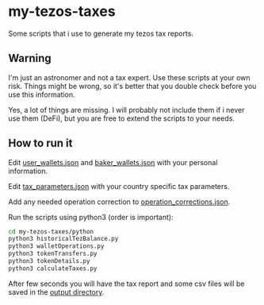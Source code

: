 # my-tezos-taxes

Some scripts that i use to generate my tezos tax reports.

## Warning

I'm just an astronomer and not a tax expert. Use these scripts at your own
risk. Things might be wrong, so it's better that you double check before
you use this information.

Yes, a lot of things are missing. I will probably not include them if i
never use them (DeFi), but you are free to extend the scripts to your needs.

## How to run it

Edit [user_wallets.json](data/input/user_wallets.json) and
[baker_wallets.json](data/input/baker_wallets.json) with your personal information.

Edit [tax_parameters.json](data/input/tax_parameters.json) with your country specific tax
parameters.

Add any needed operation correction to [operation_corrections.json](data/input/operation_corrections.json).

Run the scripts using python3 (order is important):

```bash
cd my-tezos-taxes/python
python3 historicalTezBalance.py
python3 walletOperations.py
python3 tokenTransfers.py
python3 tokenDetails.py
python3 calculateTaxes.py
```

After few seconds you will have the tax report and some csv files will be saved
in the [output directory](data/output).
